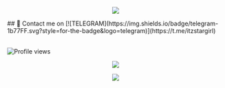 <p align="center"> <img src="https://tenor.com/view/hande-ercel-gif-10386884">


 </p> ## 📩 Contact me on [![TELEGRAM](https://img.shields.io/badge/telegram-1b77FF.svg?style=for-the-badge&logo=telegram)](https://t.me/itzstargirl)


 <br> ![Profile views](https://komarev.com/ghpvc/?username=Stargirlxd&color=blue&style=flat-square&label=Profile+Views) <p align="center"><a href="https://github.com/Stargirl xd"><img src="https://github-readme-stats.vercel.app/api?username=Stargirlxd&show_icons=true&theme=radical"></a></p> <p align="center"><a href="https://github.com/Stargirl xd"><img src="https://github-readme-stats.vercel.app/api/top-langs/?username=Stargirl xd&theme=radical&layout=compact"></a></p>
